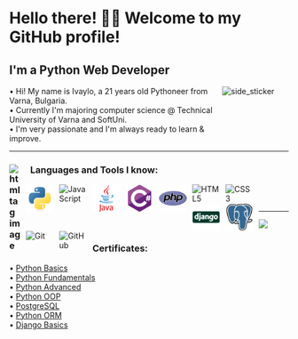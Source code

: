# Hello there! 👋🏻 Welcome to my GitHub profile! 

## I'm a Python Web Developer

<img align="right" width=120px height=110px alt="side_sticker" src="https://miro.medium.com/v2/resize:fit:1400/0*OxDZ95Af_-7Ih_-m.gif" />

• Hi! My name is Ivaylo, a 21 years old Pythoneer from Varna, Bulgaria. <br>
• Currently I'm majoring computer science @ Technical University of Varna and SoftUni. <br>
• I'm very passionate and I'm always ready to learn & improve. <br>

---

### <img align="left" alt="html tag image" src="https://media2.giphy.com/media/QssGEmpkyEOhBCb7e1/giphy.gif?cid=ecf05e47a0n3gi1bfqntqmob8g9aid1oyj2wr3ds3mg700bl&rid=giphy.gif" width="25" style="margin-right: 5px;"> &nbsp; Languages and Tools I know:

<img align="left" alt="Python" width="50px" src="https://github.com/devicons/devicon/blob/v2.14.0/icons/python/python-original.svg" style="padding-right:10px;" />
<img align="left" alt="JavaScript" width="50px" src="https://cdn.jsdelivr.net/gh/devicons/devicon/icons/javascript/javascript-original.svg" style="padding-right:10px;" />
<img align="left" alt="Java" width="50px" src="https://github.com/devicons/devicon/blob/v2.14.0/icons/java/java-original-wordmark.svg" style="padding-right:10px;" />
<img align="left" alt="C#" width="50px" src="https://github.com/devicons/devicon/blob/v2.14.0/icons/csharp/csharp-original.svg" style="padding-right:10px;" />
<img align="left" alt="Php" width="50px" src="https://raw.githubusercontent.com/devicons/devicon/2ae2a900d2f041da66e950e4d48052658d850630/icons/php/php-original.svg" style="padding-right:10px;" />
<img align="left" alt="HTML5" width="50px" src="https://cdn.jsdelivr.net/gh/devicons/devicon/icons/html5/html5-original.svg" style="padding-right:10px;" />
<img align="left" alt="CSS3" width="50px" src="https://cdn.jsdelivr.net/gh/devicons/devicon/icons/css3/css3-original.svg" style="padding-right:10px;" />
<img align="left" alt="Django" width="50px" src="https://github.com/devicons/devicon/blob/v2.14.0/icons/django/django-original.svg" style="padding-right:10px;" />
<img align="left" alt="PostgreSQL" width="50px" src="https://github.com/devicons/devicon/blob/v2.14.0/icons/postgresql/postgresql-original.svg" style="padding-right:10px;" />
<img align="left" alt="Git" width="50px" src="https://cdn.jsdelivr.net/gh/devicons/devicon/icons/git/git-original.svg" style="padding-right:10px;" />
<img align="left" alt="GitHub" width="50px" src="https://user-images.githubusercontent.com/3369400/139447912-e0f43f33-6d9f-45f8-be46-2df5bbc91289.png" style="padding-right:10px;" />

<br />
<br />

---

<div display="flex">
  <img height="160" src="https://github-readme-stats-git-masterrstaa-rickstaa.vercel.app/api/top-langs/?username=Ivaylo2201&layout=compact&bg_color=09131B&hide_border=true" />

  <h3 align="left">Certificates:</h3>
  <p align="left">
      • <a href="https://softuni.bg/certificates/certificates/converttoimage/147360?code=ae0c3d5e">Python Basics</a> <br>
      • <a href="https://softuni.bg/certificates/certificates/converttoimage/166757?code=a64a8746">Python Fundamentals</a> <br>
      • <a href="https://softuni.bg/certificates/certificates/converttoimage/173743?code=c522f868">Python Advanced</a> <br>
      • <a href="https://softuni.bg/certificates/certificates/converttoimage/180799?code=f0b98d92">Python OOP</a> <br>
      • <a href="https://softuni.bg/certificates/certificates/converttoimage/185959?code=82291b43">PostgreSQL</a> <br>
      • <a href="https://softuni.bg/certificates/certificates/converttoimage/193770?code=42e4d17f">Python ORM</a> <br>
      • <a href="https://softuni.bg/certificates/certificates/converttoimage/207379?code=f497e80d">Django Basics</a> <br>
  </p>
</div>
